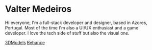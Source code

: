 # Valter Medeiros
 Hi everyone, I'm a full-stack developer and designer, based in Azores, Portugal. Most of the time I'm also a UI/UX enthusiast and a game developer. I love the tech side of stuff but also the visual one.
 
 [3DModels](https://sketchfab.com/valumlab)
 [Behance](https://behance.com/valtermedeiros)
